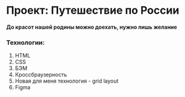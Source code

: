 # Проект: Путешествие по России

**До красот нашей родины можно доехать, нужно лишь желание**

### Технологии:
1. HTML 
2. CSS
3. БЭМ
4. Кроссбраузерность
5. Новая для меня технология - grid layout
6. Figma